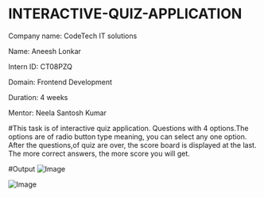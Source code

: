 # INTERACTIVE-QUIZ-APPLICATION

Company name: CodeTech IT solutions

Name: Aneesh Lonkar

Intern ID: CT08PZQ

Domain: Frontend Development

Duration: 4 weeks

Mentor: Neela Santosh Kumar

#This task is of interactive quiz application.
Questions with 4 options.The options are of radio button type meaning, you can select any one option.
After the questions,of quiz are over, the score board is displayed at the last. The more correct answers, the more score you will get.

#Output
![Image](https://github.com/user-attachments/assets/6d62285b-3e29-4c14-b1ea-9741423da6ca)

![Image](https://github.com/user-attachments/assets/243e1f51-1a11-48f7-9263-66fbbe458738)
